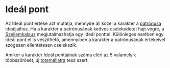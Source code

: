 # Ideál pont

Az Ideál pont értéke azt mutatja, mennyire áll közel a karakter a [patrónusa](character:patron) ideáljaihoz. Ha a karakter a patrónusának kedves cselekedetet hajt végre, a [Szellemkalauz](world:concepts:spirit_guide) megjutalmazhatja egy Ideál ponttal. Különleges esetben egy Ideál pont el is veszíthető, amennyiben a karakter a patrónusának értékeivel szögesen ellentétesen cselekszik.

Amikor a karakter Ideál pontjainak száma eléri az 5 valamelyik többszörösét, új [totemállatra](character:spirit_animals) tesz szert.
